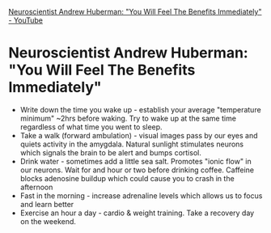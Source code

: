 [Neuroscientist Andrew Huberman: "You Will Feel The Benefits Immediately" - YouTube](https://www.youtube.com/watch?v=bTCp9lP5b74)
# Neuroscientist Andrew Huberman: "You Will Feel The Benefits Immediately"

- Write down the time you wake up - establish your average "temperature minimum" ~2hrs before waking. Try to wake up at the same time regardless of what time you went to sleep.
- Take a walk (forward ambulation) - visual images pass by our eyes and quiets activity in the amygdala. Natural sunlight stimulates neurons which signals the brain to be alert and bumps cortisol.
- Drink water - sometimes add a little sea salt. Promotes "ionic flow" in our neurons. Wait for and hour or two before drinking coffee. Caffeine blocks adenosine buildup which could cause you to crash in the afternoon
- Fast in the morning - increase adrenaline levels which allows us to focus and learn better
- Exercise an hour a day - cardio & weight training. Take a recovery day on the weekend.

